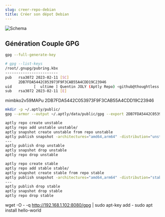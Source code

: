 ```yaml
---
slug: creer-repo-debian
title: Créer son dépot Debian
---
```


![Schema](https://www.aptly.info/img/schema.png)


## Génération Couple GPG

```bash
gpg --full-generate-key
```
```bash
# gpg --list-keys
/root/.gnupg/pubring.kbx
------------------------
pub   rsa3072 2023-02-11 [SC]
      2DB7FDA5442C053973F9F3CAB55A4CDD19C23946
uid          [  ultime ] Quentin JOLY (Aptly Repo) <github@thoughtless.eu>
sub   rsa3072 2023-02-11 [E]
```



mimbko2v59MAPu
2DB7FDA5442C053973F9F3CAB55A4CDD19C23946

```bash
mkdir -p ~/.aptly/public/
gpg --armor --output ~/.aptly/data/public/gpg --export 2DB7FDA5442C053973F9F3CAB55A4CDD19C23946
```

```bash
aptly repo create unstable 
aptly repo add unstable unstable/
aptly snapshot create unstable from repo unstable
aptly publish snapshot -architectures="amd64,arm64" -distribution="unstable" -gpg-key="2DB7FDA5442C053973F9F3CAB55A4CDD19C23946" unstable
---
aptly publish drop unstable
aptly snapshot drop unstable
aptly repo drop unstable
```



```bash
aptly repo create stable
aptly repo add stable stable/
aptly snapshot create stable from repo stable
aptly publish snapshot -architectures="amd64,arm64" -distribution="stable" -gpg-key="2DB7FDA5442C053973F9F3CAB55A4CDD19C23946" stable 
---
aptly publish drop stable
aptly snapshot drop stable
aptly repo drop stable
```

wget -O - -q http://192.168.1.102:8080/gpg | sudo apt-key add -
sudo apt install hello-world